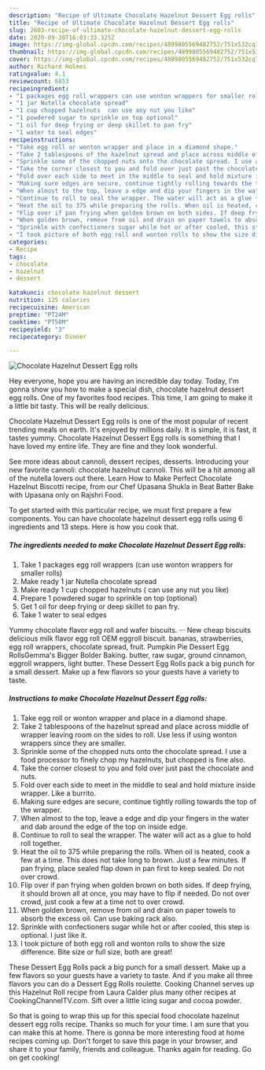 ```yaml
---
description: "Recipe of Ultimate Chocolate Hazelnut Dessert Egg rolls"
title: "Recipe of Ultimate Chocolate Hazelnut Dessert Egg rolls"
slug: 2603-recipe-of-ultimate-chocolate-hazelnut-dessert-egg-rolls
date: 2020-09-30T16:03:33.325Z
image: https://img-global.cpcdn.com/recipes/4899805569482752/751x532cq70/chocolate-hazelnut-dessert-egg-rolls-recipe-main-photo.jpg
thumbnail: https://img-global.cpcdn.com/recipes/4899805569482752/751x532cq70/chocolate-hazelnut-dessert-egg-rolls-recipe-main-photo.jpg
cover: https://img-global.cpcdn.com/recipes/4899805569482752/751x532cq70/chocolate-hazelnut-dessert-egg-rolls-recipe-main-photo.jpg
author: Richard Holmes
ratingvalue: 4.1
reviewcount: 6853
recipeingredient:
- "1 packages egg roll wrappers can use wonton wrappers for smaller rolls"
- "1 jar Nutella chocolate spread"
- "1 cup chopped hazelnuts  can use any nut you like"
- "1 powdered sugar to sprinkle on top optional"
- "1 oil for deep frying or deep skillet to pan fry"
- "1 water to seal edges"
recipeinstructions:
- "Take egg roll or wonton wrapper and place in a diamond shape."
- "Take 2 tablespoons of the hazelnut spread and place across middle of wrapper leaving room on the sides to roll. Use less if using wonton wrappers since they are smaller."
- "Sprinkle some of the chopped nuts onto the chocolate spread. I use a food processor to finely chop my hazelnuts, but chopped is fine also."
- "Take the corner closest to you and fold over just past the chocolate and nuts."
- "Fold over each side to meet in the middle to seal and hold mixture inside wrapper. Like a burrito."
- "Making sure edges are secure, continue tightly rolling towards the top of the wrapper."
- "When almost to the top, leave a edge and dip your fingers in the water and dab around the edge of  the top on inside edge."
- "Continue to roll to seal the wrapper. The water will act as a glue to hold roll together."
- "Heat the oil to 375 while preparing the rolls. When oil is heated, cook a few at a time. This does not take long to brown. Just a few minutes. If pan frying, place sealed flap down in pan first to keep sealed. Do not over crowd."
- "Flip over if pan frying when golden brown on both sides. If deep frying, it should brown all at once, you may have to flip if needed. Do not over crowd, just cook a few at a time not to over crowd."
- "When golden brown, remove from oil and drain on paper towels to absorb the excess oil. Can use baking rack also."
- "Sprinkle with confectioners sugar while hot or after cooled, this step is optional. I just like it."
- "I took picture of both egg roll and wonton rolls to show the size difference. Bite size or full size, both are great!"
categories:
- Recipe
tags:
- chocolate
- hazelnut
- dessert

katakunci: chocolate hazelnut dessert 
nutrition: 125 calories
recipecuisine: American
preptime: "PT24M"
cooktime: "PT50M"
recipeyield: "3"
recipecategory: Dinner

---
```



![Chocolate Hazelnut Dessert Egg rolls](https://img-global.cpcdn.com/recipes/4899805569482752/751x532cq70/chocolate-hazelnut-dessert-egg-rolls-recipe-main-photo.jpg)

Hey everyone, hope you are having an incredible day today. Today, I'm gonna show you how to make a special dish, chocolate hazelnut dessert egg rolls. One of my favorites food recipes. This time, I am going to make it a little bit tasty. This will be really delicious.

Chocolate Hazelnut Dessert Egg rolls is one of the most popular of recent trending meals on earth. It's enjoyed by millions daily. It is simple, it is fast, it tastes yummy. Chocolate Hazelnut Dessert Egg rolls is something that I have loved my entire life. They are fine and they look wonderful.

See more ideas about cannoli, dessert recipes, desserts. Introducing your new favorite cannoli: chocolate hazelnut cannoli. This will be a hit among all of the nutella lovers out there. Learn How to Make Perfect Chocolate Hazelnut Biscotti recipe, from our Chef Upasana Shukla in Beat Batter Bake with Upasana only on Rajshri Food.


To get started with this particular recipe, we must first prepare a few components. You can have chocolate hazelnut dessert egg rolls using 6 ingredients and 13 steps. Here is how you cook that.

<!--inarticleads1-->

##### The ingredients needed to make Chocolate Hazelnut Dessert Egg rolls:

1. Take 1 packages egg roll wrappers (can use wonton wrappers for smaller rolls)
1. Make ready 1 jar Nutella chocolate spread
1. Make ready 1 cup chopped hazelnuts ( can use any nut you like)
1. Prepare 1 powdered sugar to sprinkle on top (optional)
1. Get 1 oil for deep frying or deep skillet to pan fry.
1. Take 1 water to seal edges


Yummy chocolate flavor egg roll and wafer biscuits. ··· New cheap biscuits delicious milk flavor egg roll OEM eggroll biscuit. bananas, strawberries, egg roll wrappers, chocolate spread, fruit. Pumpkin Pie Dessert Egg RollsGemma&#39;s Bigger Bolder Baking. butter, raw sugar, ground cinnamon, eggroll wrappers, light butter. These Dessert Egg Rolls pack a big punch for a small dessert. Make up a few flavors so your guests have a variety to taste. 

<!--inarticleads2-->

##### Instructions to make Chocolate Hazelnut Dessert Egg rolls:

1. Take egg roll or wonton wrapper and place in a diamond shape.
1. Take 2 tablespoons of the hazelnut spread and place across middle of wrapper leaving room on the sides to roll. Use less if using wonton wrappers since they are smaller.
1. Sprinkle some of the chopped nuts onto the chocolate spread. I use a food processor to finely chop my hazelnuts, but chopped is fine also.
1. Take the corner closest to you and fold over just past the chocolate and nuts.
1. Fold over each side to meet in the middle to seal and hold mixture inside wrapper. Like a burrito.
1. Making sure edges are secure, continue tightly rolling towards the top of the wrapper.
1. When almost to the top, leave a edge and dip your fingers in the water and dab around the edge of  the top on inside edge.
1. Continue to roll to seal the wrapper. The water will act as a glue to hold roll together.
1. Heat the oil to 375 while preparing the rolls. When oil is heated, cook a few at a time. This does not take long to brown. Just a few minutes. If pan frying, place sealed flap down in pan first to keep sealed. Do not over crowd.
1. Flip over if pan frying when golden brown on both sides. If deep frying, it should brown all at once, you may have to flip if needed. Do not over crowd, just cook a few at a time not to over crowd.
1. When golden brown, remove from oil and drain on paper towels to absorb the excess oil. Can use baking rack also.
1. Sprinkle with confectioners sugar while hot or after cooled, this step is optional. I just like it.
1. I took picture of both egg roll and wonton rolls to show the size difference. Bite size or full size, both are great!


These Dessert Egg Rolls pack a big punch for a small dessert. Make up a few flavors so your guests have a variety to taste. And if you make all three flavors you can do a Dessert Egg Rolls roulette. Cooking Channel serves up this Hazelnut Roll recipe from Laura Calder plus many other recipes at CookingChannelTV.com. Sift over a little icing sugar and cocoa powder. 

So that is going to wrap this up for this special food chocolate hazelnut dessert egg rolls recipe. Thanks so much for your time. I am sure that you can make this at home. There is gonna be more interesting food at home recipes coming up. Don't forget to save this page in your browser, and share it to your family, friends and colleague. Thanks again for reading. Go on get cooking!
